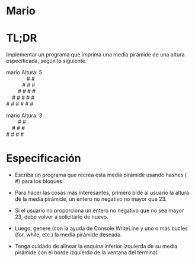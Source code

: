  # Mario

 # TL;DR
Implementar un programa que imprima una media pirámide de una altura especificada, según lo siguiente.

mario
Altura: 5<br />
&nbsp;&nbsp;&nbsp;&nbsp;&nbsp;&nbsp;&nbsp;&nbsp;&nbsp;&nbsp;&nbsp;&nbsp;&nbsp;&nbsp;&#35; &#35;<br />
&nbsp;&nbsp;&nbsp;&nbsp;&nbsp;&nbsp;&nbsp;&nbsp;&nbsp;&nbsp;&nbsp;&#35; &#35; &#35;<br />
&nbsp;&nbsp;&nbsp;&nbsp;&nbsp;&nbsp;&nbsp;&nbsp;&#35; &#35; &#35; &#35;<br />
&nbsp;&nbsp;&nbsp;&nbsp;&#35; &#35; &#35; &#35; &#35;<br />
 &#35; &#35; &#35; &#35; &#35; &#35;<br />

mario
Altura: 3<br />
&nbsp;&nbsp;&nbsp;&nbsp;&nbsp;&nbsp;&nbsp;&nbsp;&#35; &#35;<br />
&nbsp;&nbsp;&nbsp;&nbsp;&#35; &#35; &#35;<br />
 &#35; &#35; &#35; &#35;<br />

 # Especificación
* Escriba un programa que recrea esta media pirámide usando hashes ( &#35;) para los bloques.

* Para hacer las cosas más interesantes, primero pide al usuario la altura de la media pirámide, un entero no negativo no mayor que 23.

* Si el usuario no proporciona un entero no negativo que no sea mayor 23, debe volver a solicitarlo de nuevo.

* Luego, genere (con la ayuda de Console.WriteLine y uno o más bucles (for, while, etc.) la media pirámide deseada.

* Tenga cuidado de alinear la esquina inferior izquierda de su media pirámide con el borde izquierdo de la ventana del terminal.